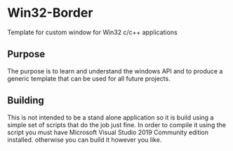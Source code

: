 # Win32-Border
Template for custom window for Win32 c/c++ applications

## Purpose
The purpose is to learn and understand the windows API and to produce a generic template that can be used for all future projects.

## Building
This is not intended to be a stand alone application so it is build using a simple set of scripts that do the job just fine. In order to compile it using the script you must have Microsoft Visual Studio 2019 Community edition installed. otherwise you can build it however you like.
